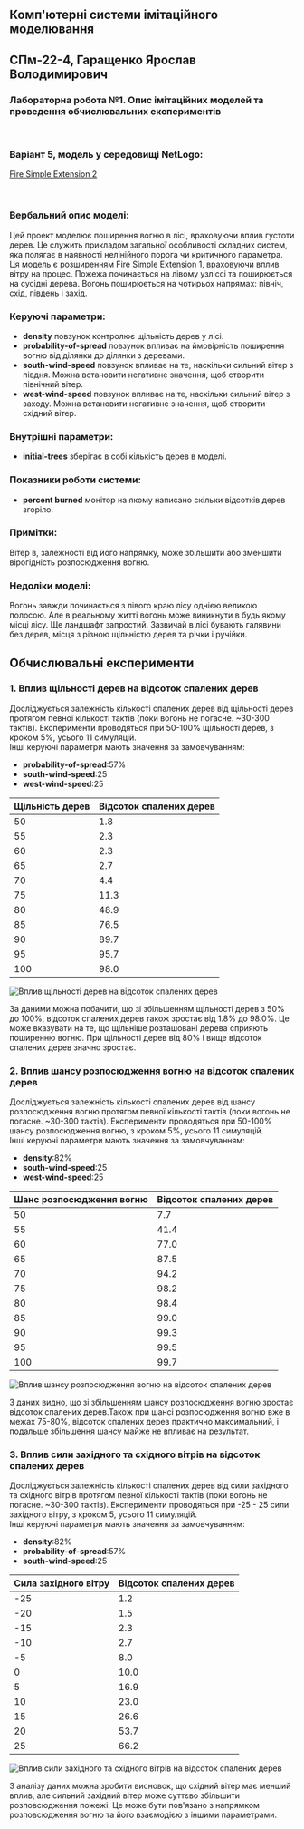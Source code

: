## Комп'ютерні системи імітаційного моделювання
## СПм-22-4, **Гаращенко Ярослав Володимирович**
### Лабораторна робота №**1**. Опис імітаційних моделей та проведення обчислювальних експериментів

<br>

### Варіант 5, модель у середовищі NetLogo:
[Fire Simple Extension 2](http://www.netlogoweb.org/launch#http://www.netlogoweb.org/assets/modelslib/IABM%20Textbook/chapter%203/Fire%20Extensions/Fire%20Simple%20Extension%202.nlogo)

<br>

### Вербальний опис моделі:
Цей проект моделює поширення вогню в лісі, враховуючи вплив густоти дерев. Це служить прикладом загальної особливості складних систем, яка полягає в наявності нелінійного порога чи критичного параметра. Ця модель є розширенням Fire Simple Extension 1, враховуючи вплив вітру на процес. Пожежа починається на лівому узліссі та поширюється на сусідні дерева. Вогонь поширюється на чотирьох напрямах: північ, схід, південь і захід.

### Керуючі параметри:
- **density** повзунок контролює щільність дерев у лісі.
- **probability-of-spread** повзунок впливає на ймовірність поширення вогню від ділянки до ділянки з деревами.
- **south-wind-speed** повзунок впливає на те, наскільки сильний вітер з півдня. Можна встановити негативне значення, щоб створити північний вітер.
- **west-wind-speed** повзунок впливає на те, наскільки сильний вітер з заходу. Можна встановити негативне значення, щоб створити східний вітер.

### Внутрішні параметри:
- **initial-trees** зберігає в собі кількість дерев в моделі.

### Показники роботи системи:
- **percent burned** монітор на якому написано скільки відсотків дерев згоріло.
  
### Примітки:
Вітер в, залежності від його напрямку, може збільшити або зменшити вірогідність розпосюдження вогню.
  
### Недоліки моделі:
Вогонь завжди починається з лівого краю лісу однією великою полосою. Але в реальному житті вогонь може виникнути в будь якому місці лісу. Ще ландшафт запростий. Зазвичай в лісі бувають галявини без дерев, місця з різною щільністю дерев та річки і ручійки.
<br>

## Обчислювальні експерименти
### 1. Вплив щільності дерев на відсоток спалених дерев
Досліджується залежність кількості спалених дерев від щільності дерев протягом певної кількості тактів (поки вогонь не погасне. ~30-300 тактів).
Експерименти проводяться при 50-100% щільності дерев, з кроком 5%, усього 11 симуляцій.  
Інші керуючі параметри мають значення за замовчуванням:
- **probability-of-spread**:57%
- **south-wind-speed**:25
- **west-wind-speed**:25
<table>
<thead>
<tr><th>Щільність дерев</th><th>Відсоток спалених дерев</th></tr>
</thead>
<tbody>
<tr><td>50</td><td>1.8</td></tr>
<tr><td>55</td><td>2.3</td></tr>
<tr><td>60</td><td>2.3</td></tr>
<tr><td>65</td><td>2.7</td></tr>
<tr><td>70</td><td>4.4</td></tr>
<tr><td>75</td><td>11.3</td></tr>
<tr><td>80</td><td>48.9</td></tr>
<tr><td>85</td><td>76.5</td></tr>
<tr><td>90</td><td>89.7</td></tr>
<tr><td>95</td><td>95.7</td></tr>
<tr><td>100</td><td>98.0</td></tr>
</tbody>
</table>

![Вплив щільності дерев на відсоток спалених дерев](fig1.png)

 За даними можна побачити, що зі збільшенням щільності дерев з 50% до 100%, відсоток спалених дерев також зростає від 1.8% до 98.0%. Це може вказувати на те, що щільніше розташовані дерева сприяють поширенню вогню. При щільності дерев від 80% і вище відсоток спалених дерев значно зростає. 
 
### 2. Вплив шансу розпосюдження вогню на відсоток спалених дерев
Досліджується залежність кількості спалених дерев від шансу розпосюдження вогню протягом певної кількості тактів (поки вогонь не погасне. ~30-300 тактів).
Експерименти проводяться при 50-100% шансу розпосюдження вогню, з кроком 5%, усього 11 симуляцій.  
Інші керуючі параметри мають значення за замовчуванням:
- **density**:82%
- **south-wind-speed**:25
- **west-wind-speed**:25
  
<table>
<thead>
<tr><th>Шанс розпосюдження вогню</th><th>Відсоток спалених дерев</th></tr>
</thead>
<tbody>
<tr><td>50</td><td>7.7</td></tr>
<tr><td>55</td><td>41.4</td></tr>
<tr><td>60</td><td>77.0</td></tr>
<tr><td>65</td><td>87.5</td></tr>
<tr><td>70</td><td>94.2</td></tr>
<tr><td>75</td><td>98.2</td></tr>
<tr><td>80</td><td>98.4</td></tr>
<tr><td>85</td><td>99.0</td></tr>
<tr><td>90</td><td>99.3</td></tr>
<tr><td>95</td><td>99.5</td></tr>
<tr><td>100</td><td>99.7</td></tr>
</tbody>
</table>

![Вплив шансу розпосюдження вогню на відсоток спалених дерев](fig2.png)

З даних видно, що зі збільшенням шансу розпосюдження вогню зростає відсоток спалених дерев.Також при шансі розпосюдження вогню вже в межах 75-80%, відсоток спалених дерев практично максимальний, і подальше збільшення шансу майже не впливає на результат.

### 3. Вплив сили західного та східного вітрів  на відсоток спалених дерев
Досліджується залежність кількості спалених дерев від сили західного та східного вітрів протягом певної кількості тактів (поки вогонь не погасне. ~30-300 тактів).
Експерименти проводяться при -25 - 25 сили західного вітру, з кроком 5, усього 11 симуляцій.  
Інші керуючі параметри мають значення за замовчуванням:
- **density**:82%
- **probability-of-spread**:57%
- **south-wind-speed**:25
  
<table>
<thead>
<tr><th>Сила західного вітру</th><th>Відсоток спалених дерев</th></tr>
</thead>
<tbody>
<tr><td>-25</td><td>1.2</td></tr>
<tr><td>-20</td><td>1.5</td></tr>
<tr><td>-15</td><td>2.3</td></tr>
<tr><td>-10</td><td>2.7</td></tr>
<tr><td>-5</td><td>8.0</td></tr>
<tr><td>0</td><td>10.0</td></tr>
<tr><td>5</td><td>16.9</td></tr>
<tr><td>10</td><td>23.0</td></tr>
<tr><td>15</td><td>26.6</td></tr>
<tr><td>20</td><td>53.7</td></tr>
<tr><td>25</td><td>66.2</td></tr>
</tbody>
</table>

![Вплив сили західного та східного вітрів  на відсоток спалених дерев](fig3.png)

З аналізу даних можна зробити висновок, що східний вітер має менший вплив, але сильний західний вітер може суттєво збільшити розповсюдження пожежі. Це може бути пов'язано з напрямком розповсюдження вогню та його взаємодією з іншими параметрами.
